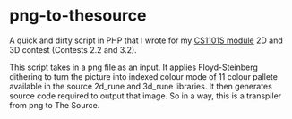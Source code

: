# png-to-thesource

A quick and dirty script in PHP that I wrote for my [CS1101S module](http://github.com/indocomsoft/CS1101S-indocomsoft) 2D and 3D contest (Contests 2.2 and 3.2).

This script takes in a png file as an input. It applies Floyd-Steinberg dithering to turn the picture into indexed colour mode of 11 colour pallete available in the source 2d_rune and 3d_rune libraries. It then generates source code required to output that image. So in a way, this is a transpiler from png to The Source.